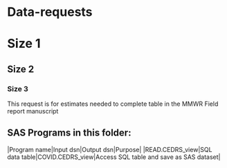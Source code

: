 # Data-requests
# Size 1
## Size 2
### Size 3

This request is for estimates needed to complete table in the MMWR Field report manuscript

## SAS Programs in this folder:
|Program name|Input dsn|Output dsn|Purpose|
|READ.CEDRS_view|SQL data table|COVID.CEDRS_view|Access SQL table and save as SAS dataset|
